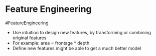 # Feature Engineering
#FeatureEngineering
- Use intuition to design new features, by transforming or combining original features
- For example: area = frontage * depth
- Define new features might be able to get a much better model